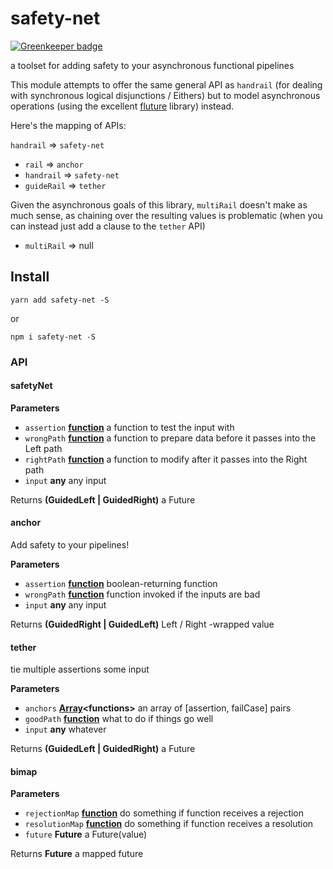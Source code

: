 # safety-net

[![Greenkeeper badge](https://badges.greenkeeper.io/brekk/safety-net.svg)](https://greenkeeper.io/)

a toolset for adding safety to your asynchronous functional pipelines

This module attempts to offer the same general API as `handrail` (for dealing with synchronous logical disjunctions / Eithers) but to model asynchronous operations (using the excellent [fluture](https://www.npmjs.com/package/fluture) library) instead.

Here's the mapping of APIs:

`handrail` => `safety-net`

-   `rail` => `anchor`
-   `handrail` =>  `safety-net`
-   `guideRail` => `tether`

Given the asynchronous goals of this library, `multiRail` doesn't make as much sense, as chaining over the resulting values is problematic (when you can instead just add a clause to the `tether` API)

-   `multiRail` => null

## Install

    yarn add safety-net -S

or

    npm i safety-net -S

### API

<!-- Generated by documentation.js. Update this documentation by updating the source code. -->

#### safetyNet

**Parameters**

-   `assertion` **[function](https://developer.mozilla.org/en-US/docs/Web/JavaScript/Reference/Statements/function)** a function to test the input with
-   `wrongPath` **[function](https://developer.mozilla.org/en-US/docs/Web/JavaScript/Reference/Statements/function)** a function to prepare data before it passes into the Left path
-   `rightPath` **[function](https://developer.mozilla.org/en-US/docs/Web/JavaScript/Reference/Statements/function)** a function to modify after it passes into the Right path
-   `input` **any** any input

Returns **(GuidedLeft | GuidedRight)** a Future

#### anchor

Add safety to your pipelines!

**Parameters**

-   `assertion` **[function](https://developer.mozilla.org/en-US/docs/Web/JavaScript/Reference/Statements/function)** boolean-returning function
-   `wrongPath` **[function](https://developer.mozilla.org/en-US/docs/Web/JavaScript/Reference/Statements/function)** function invoked if the inputs are bad
-   `input` **any** any input

Returns **(GuidedRight | GuidedLeft)** Left / Right -wrapped value

#### tether

tie multiple assertions some input

**Parameters**

-   `anchors` **[Array](https://developer.mozilla.org/en-US/docs/Web/JavaScript/Reference/Global_Objects/Array)&lt;functions>** an array of [assertion, failCase] pairs
-   `goodPath` **[function](https://developer.mozilla.org/en-US/docs/Web/JavaScript/Reference/Statements/function)** what to do if things go well
-   `input` **any** whatever

Returns **(GuidedLeft | GuidedRight)** a Future

#### bimap

**Parameters**

-   `rejectionMap` **[function](https://developer.mozilla.org/en-US/docs/Web/JavaScript/Reference/Statements/function)** do something if function receives a rejection
-   `resolutionMap` **[function](https://developer.mozilla.org/en-US/docs/Web/JavaScript/Reference/Statements/function)** do something if function receives a resolution
-   `future` **Future** a Future(value)

Returns **Future** a mapped future
